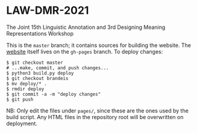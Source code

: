 # LAW-DMR-2021
The Joint 15th Linguistic Annotation and 3rd Designing Meaning Representations Workshop

This is the `master` branch; it contains sources for building the website.
The [website](https://sigann.github.io/LAW-XV-2021) itself lives on the `gh-pages` branch.
To deploy changes:

    $ git checkout master
    # ...make, commit, and push changes...
    $ python3 build.py deploy
    $ git checkout brandeis
    $ mv deploy/* .
    $ rmdir deploy
    $ git commit -a -m "deploy changes"
    $ git push


NB: Only edit the files under `pages/`, since these are the ones used by the build script. Any HTML files in the repository root will be overwritten on deployment.
